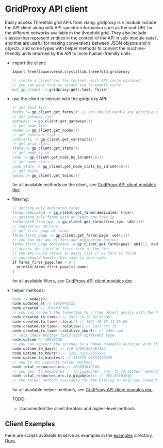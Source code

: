 # GridProxy API client

Easily access Threefold grid APIs from vlang. gridproxy is v module include the API client along with API-specific information such as the root URL for the different networks available in the threefold grid. They also include classes that represent entities in the context of the API in sub-module `model`, and that are useful for making conversions between JSON objects and V objects. and some types with helper methods to convert the machine-friendly units returned by the API to more human-friendly units.

* import the client:

  ```v
  import freeflowuniverse.crystallib.threefold.gridproxy

  // create a client for the testnet, with API cache disabled
  // you can pass true as second arg to enable cache
  mut gp_client := gridproxy.get(.test, false)!

  ```

* use the client to interact with the gridproxy API:
  ```v
  // get farm list
  farms := gp_client.get_farms()! // you should handle any possible errors in your code
  // get gateway list
  gateways := gp_client.get_gateways()!
  // get node list
  nodes := gp_client.get_nodes()!
  // get contract list
  contracts := gp_client.get_contracts()!
  // get grid stats
  stats := gp_client.get_stats()!
  // get node by id
  node := gp_client.get_node_by_id(u64(16))!
  // get node stats
  node_stats := gp_client.get_node_stats_by_id(u64(16))!
  // get twins
  twins := gp_client.get_twins()!
  ```
  for all available methods on the client, see [GridProxy API client modules doc](./docs/)

* filtering:
  ```v
  // getting only dedicated farms
  farms_dedicated := gp_client.get_farms(dedicated: true)!
  // getting only farms with at least one free ip
  farms_with_free_ips := gp_client.get_farms(free_ips: u64(1))!
  // pagination options:
  // get first page of farms
  farms_first_page := gp_client.get_farms(page: u64(1))!
  // you can mix any filters and pagination options
  farms_first_page_dedicated := gp_client.get_farms(page: u64(1), dedicated: true)!
  // access the field of first farm in the list
  // the API could return an empty list if no farm is found
  // you should handle this case in your code
  if farms_first_page.len > 0 {
    println(farms_first_page[0].name)
  }
  ```

  for all available filters, see [GridProxy API client modules doc](./docs/)

* helper methods:
  ```v
  node := nodes[0]
  node.updated_at // 1655940222
  node.created // 1634637306
  // you can convert the timestamp to V Time object easily with the helper method
  node.created.to_time() // 2021-10-19 09:55:06
  node.created.to_time().local() // 2021-10-19 11:55:06
  node.created.to_time().relative() // last Oct 19
  node.created.to_time().relative_short() // 246d ago
  // lets check another field with different type
  node.uptime // 18958736
  // you can convert the seconds to a human-readable duration with the helper method
  node.uptime.to_days() // 219.42981481481482
  node.uptime.to_hours() // 5266.315555555556
  node.uptime.to_minutes() // 315978.93333333335
  // now to the capacity helper methods
  node.total_resources.mru // 202803036160
  // you can `to_megabytes`, `to_gigabytes` and `to_terabytes` methods on any resources field.
  node.total_resources.mru.to_gigabytes() // 202.80303616
  // the helper methods available for the billing to help you convert the TFT units as well
  ```
  for all available helper methods, see [GridProxy API client modules doc](./docs/)

  TODO:
  * Documented the client iterators and higher-level methods

## Client Examples
there are scripts available to serve as examples in the [examples](../examples/) directory. [Docs](../examples/README.md)

